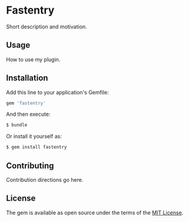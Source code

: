 # Fastentry
Short description and motivation.

## Usage
How to use my plugin.

## Installation
Add this line to your application's Gemfile:

```ruby
gem 'fastentry'
```

And then execute:
```bash
$ bundle
```

Or install it yourself as:
```bash
$ gem install fastentry
```

## Contributing
Contribution directions go here.

## License
The gem is available as open source under the terms of the [MIT License](https://opensource.org/licenses/MIT).
